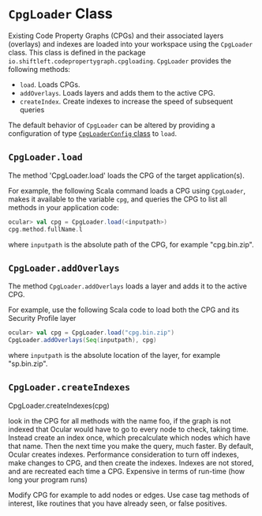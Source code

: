 # `CpgLoader` Class

Existing Code Property Graphs (CPGs) and their associated layers (overlays) and indexes are loaded into your workspace using the `CpgLoader` class. This class is defined in the package `io.shiftleft.codepropertygraph.cpgloading`. `CpgLoader` provides the following methods:

* `load`. Loads CPGs.
* `addOverlays`. Loads layers and adds them to the active CPG.
* `createIndex`. Create indexes to increase the speed of subsequent queries

The default behavior of `CpgLoader` can be altered by providing a configuration of type [`CpgLoaderConfig` class](cpgloaderconfig.md) to `load`.

## `CpgLoader.load`

The method 'CpgLoader.load' loads the CPG of the target application(s).

For example, the following Scala command loads a CPG using `CpgLoader`, makes it available to the variable `cpg`, and queries the CPG to list all methods in your application code:

```scala
ocular> val cpg = CpgLoader.load(<inputpath>)
cpg.method.fullName.l
```

where `inputpath` is the absolute path of the CPG, for example "cpg.bin.zip".
  
## `CpgLoader.addOverlays`

The method `CpgLoader.addOverlays` loads a layer and adds it to the active CPG. 

For example, use the following Scala code to load both the CPG and its Security Profile layer 

```scala
ocular> val cpg = CpgLoader.load("cpg.bin.zip")
CpgLoader.addOverlays(Seq(inputpath), cpg)
```
where `inputpath` is the absolute location of the layer, for example "sp.bin.zip".
  
## `CpgLoader.createIndexes`

CpgLoader.createIndexes(cpg)

look in the CPG for all methods with the name foo, if the graph is not indexed that Ocular would have to go to every node to check, taking time. Instead create an index once, which precalculate which nodes which have that name. Then the next time you make the query, much faster. By default, Ocular creates indexes. Performance consideration to turn off indexes, make changes to CPG, and then create the indexes. Indexes are not stored, and are recreated each time a CPG. Expensive in terms of run-time (how long your program runs)

Modify CPG for example to add nodes or edges. Use case tag methods of interest, like routines that you have already seen, or false positives.


